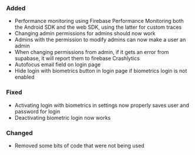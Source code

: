 ### Added

- Performance monitoring using Firebase Performance Monitoring both the Android SDK and the web SDK, using the latter for custom traces
- Changing admin permissions for admins should now work
- Admins with the permission to modify admins can now make a user an admin
- When changing permissions from admin, if it gets an error from supabase, it will report them to firebase Crashlytics
- Autofocus email field on login page
- Hide login with biometrics button in login page if biometrics login is not enabled

### Fixed

- Activating login with biometrics in settings now properly saves user and password for login
- Deactivating biometric login now works

### Changed

- Removed some bits of code that were not being used
